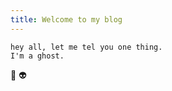 ```yaml
---
title: Welcome to my blog
---
```

```
hey all, let me tel you one thing.
I'm a ghost.  
```
:ghost:
:alien:
